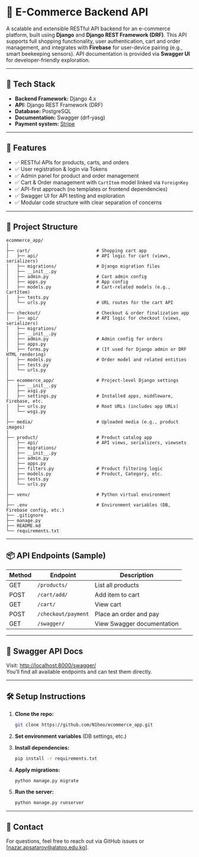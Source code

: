 # 🛒 E-Commerce Backend API

A scalable and extensible RESTful API backend for an e-commerce platform, built using **Django** and **Django REST Framework (DRF)**. This API supports full shopping functionality, user authentication, cart and order management, and integrates with **Firebase** for user-device pairing (e.g., smart beekeeping sensors). API documentation is provided via **Swagger UI** for developer-friendly exploration.

---

## 🔧 Tech Stack

- **Backend Framework:** Django 4.x
- **API:** Django REST Framework (DRF)
- **Database:** PostgreSQL
- **Documentation:** Swagger (drf-yasg)
- **Payment system:** [Stripe](https://stripe.com/) 

---

## 🚀 Features

- ✅ RESTful APIs for products, carts, and orders
- ✅ User registration & login via Tokens
- ✅ Admin panel for product and order management
- ✅ Cart & Order management with `CartItem` model linked via `ForeignKey`
- ✅ API-first approach (no templates or frontend dependencies)
- ✅ Swagger UI for API testing and exploration
- ✅ Modular code structure with clear separation of concerns

---

## 📂 Project Structure

```
ecommerce_app/
│
├── cart/                         # Shopping cart app
│   ├── api/                      # API logic for cart (views, serializers)
│   ├── migrations/               # Django migration files
│   ├── __init__.py
│   ├── admin.py                  # Cart admin config
│   ├── apps.py                   # App config
│   ├── models.py                 # Cart-related models (e.g., CartItem)
│   ├── tests.py                  
│   └── urls.py                   # URL routes for the cart API
│
├── checkout/                     # Checkout & order finalization app
│   ├── api/                      # API logic for checkout (views, serializers)
│   ├── migrations/
│   ├── __init__.py
│   ├── admin.py                  # Admin config for orders
│   ├── apps.py
│   ├── forms.py                  # (If used for Django admin or DRF HTML rendering)
│   ├── models.py                 # Order model and related entities
│   ├── tests.py
│   └── urls.py
│
├── ecommerce_app/                # Project-level Django settings
│   ├── __init__.py
│   ├── asgi.py
│   ├── settings.py               # Installed apps, middleware, Firebase, etc.
│   ├── urls.py                   # Root URLs (includes app URLs)
│   └── wsgi.py
│
├── media/                        # Uploaded media (e.g., product images)
│
├── product/                      # Product catalog app
│   ├── api/                      # API views, serializers, viewsets
│   ├── migrations/
│   ├── __init__.py
│   ├── admin.py
│   ├── apps.py
│   ├── filters.py                # Product filtering logic
│   ├── models.py                 # Product, Category, etc.
│   ├── tests.py
│   └── urls.py
│
├── venv/                         # Python virtual environment
│
├── .env                          # Environment variables (DB, Firebase config, etc.)
├── .gitignore
├── manage.py
├── README.md
└── requirements.txt

```

---

## 📦 API Endpoints (Sample)

| Method | Endpoint                 | Description                    |
|--------|--------------------------|--------------------------------|
| GET    | `/products/`         | List all products              |
| POST   | `/cart/add/`         | Add item to cart               |
| GET    | `/cart/`             | View cart                      |
| POST   | `/checkout/payment`  | Place an order and pay         |
| GET    | `/swagger/`          | View Swagger documentation     |

---

## 📄 Swagger API Docs

Visit: [http://localhost:8000/swagger/](http://localhost:8000/swagger/)  
You’ll find all available endpoints and can test them directly.

---

## 🛠️ Setup Instructions

1. **Clone the repo:**
   ```bash
   git clone https://github.com/N1heo/ecommerce_app.git
   ```

2. **Set environment variables** (DB settings, etc.)

3. **Install dependencies:**
   ```bash
   pip install -r requirements.txt
   ```

4. **Apply migrations:**
   ```bash
   python manage.py migrate
   ```

5. **Run the server:**
   ```bash
   python manage.py runserver
   ```

---

## 🙋 Contact

For questions, feel free to reach out via GitHub issues or [nazar.apsatarov@alatoo.edu.kg].
